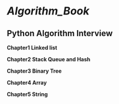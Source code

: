# ***Algorithm_Book***
## **Python Algorithm Interview**


**Chapter1 Linked list**


**Chapter2 Stack Queue and Hash**


**Chapter3 Binary Tree**


**Chapter4 Array**


**Chapter5 String**
